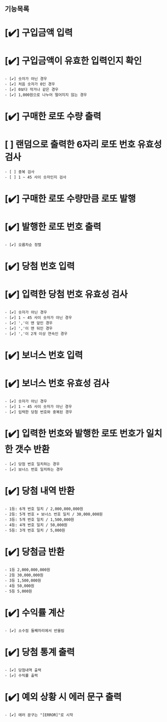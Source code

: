 ## 기능목록

# [✔️] 구입금액 입력

# [✔️] 구입금액이 유효한 입력인지 확인

    - [✔️] 숫자가 아닌 경우
    - [✔️] 처음 숫자가 0인 경우
    - [✔️] 0보다 작거나 같은 경우
    - [✔️] 1,000원으로 나누어 떨어지지 않는 경우

# [✔️] 구매한 로또 수량 출력

# [ ] 랜덤으로 출력한 6자리 로또 번호 유효성 검사

    - [ ] 중복 검사
    - [ ] 1 ~ 45 사이 숫자인지 검사

# [✔️] 구매한 로또 수량만큼 로또 발행

# [✔️] 발행한 로또 번호 출력

    - [✔️] 오름차순 정렬

# [✔️] 당첨 번호 입력

# [✔️] 입력한 당첨 번호 유효성 검사

    - [✔️] 숫자가 아닌 경우
    - [✔️] 1 ~ 45 사이 숫자가 아닌 경우
    - [✔️] ','이 맨 앞인 경우
    - [✔️] ','이 맨 뒤인 경우
    - [✔️] ','이 2개 이상 연속인 경우

# [✔️] 보너스 번호 입력

# [✔️] 보너스 번호 유효성 검사

    - [✔️] 숫자가 아닌 경우
    - [✔️] 1 ~ 45 사이 숫자가 아닌 경우
    - [✔️] 입력한 당첨 번호와 중복된 경우

# [✔️] 입력한 번호와 발행한 로또 번호가 일치한 갯수 반환

    - [✔️] 당첨 번호 일치하는 경우
    - [✔️] 보너스 번호 일치하는 경우

# [✔️] 당첨 내역 반환

    - 1등: 6개 번호 일치 / 2,000,000,000원
    - 2등: 5개 번호 + 보너스 번호 일치 / 30,000,000원
    - 3등: 5개 번호 일치 / 1,500,000원
    - 4등: 4개 번호 일치 / 50,000원
    - 5등: 3개 번호 일치 / 5,000원

# [✔️] 당첨금 반환

    - 1등 2,000,000,000원
    - 2등 30,000,000원
    - 3등 1,500,000원
    - 4등 50,000원
    - 5등 5,000원

# [✔️] 수익률 계산

    - [✔️] 소수점 둘째자리에서 반올림

# [✔️] 당첨 통계 출력

    - [✔️] 당첨내역 출력
    - [✔️] 수익률 출력

# [✔️] 예외 상황 시 에러 문구 출력

    - [✔️] 에러 문구는 "[ERROR]"로 시작
